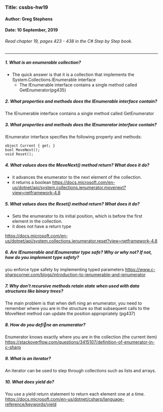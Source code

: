 ### Title: cssbs-hw19
#### Author: Greg Stephens
#### Date: 10 September, 2019
###### Read chapter 19, pages 423 - 438 in the C# Step by Step book.
___
##### 1. What is an enumerable collection?
- The quick answer is that it is a collection that implements the System.Collections.IEnumerable interface
  - The IEnumerable interface contains a single method called GetEnumerator(pg435)

##### 2. What properties and methods does the IEnumerable interface contain?
The IEnumerable interface contains a single method called GetEnumerator

##### 3. What properties and methods does the IEnumerator interface contain?
IEnumerator interface specifies the following property and methods:

    object Current { get; }
    bool MoveNext();
    void Reset();

##### 4. What values does the MoveNext() method return? What does it do?
- it advances the enumerator to the next element of the collection.
- it returns a boolean
https://docs.microsoft.com/en-us/dotnet/api/system.collections.ienumerator.movenext?view=netframework-4.8

##### 5. What values does the Reset() method return? What does it do?
- Sets the enumerator to its initial position, which is before the first element in the collection.
- it does not have a return type

https://docs.microsoft.com/en-us/dotnet/api/system.collections.ienumerator.reset?view=netframework-4.8

##### 6. Are IEnumerable and IEnumerator type safe? Why or why not? If not, how do you implement type safety?
you enforce type safety by implementing typed parameters
https://www.c-sharpcorner.com/blogs/introduction-to-ienumerable-and-ienumerator

##### 7. Why don't recursive methods retain state when used with data structures like binary trees?
The main problem is that when defi ning an enumerator, you need to remember where you are in the structure so that subsequent calls to the MoveNext method can update the position appropriately
(pg437)

##### 8. How do you define an enumerator?
Enumerator knows exactly where you are in the collection (the current item)
https://stackoverflow.com/questions/3415107/definition-of-enumerator-in-c-sharp
##### 9. What is an iterator?
An iterator can be used to step through collections such as lists and arrays.

##### 10. What does yield do?
You use a yield return statement to return each element one at a time.
https://docs.microsoft.com/en-us/dotnet/csharp/language-reference/keywords/yield
